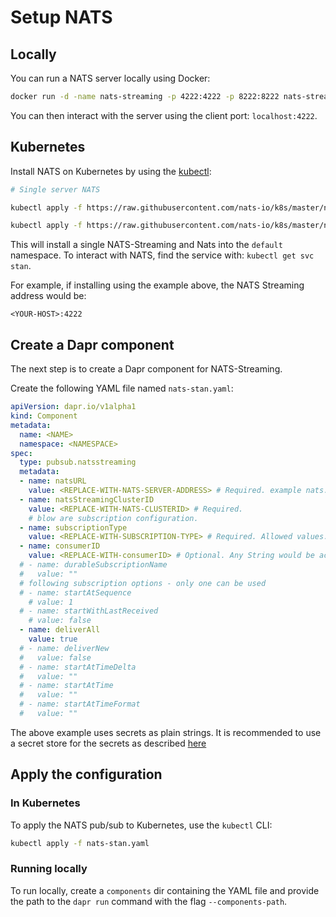 # Setup NATS

## Locally

You can run a NATS server locally using Docker:

```bash
docker run -d -name nats-streaming -p 4222:4222 -p 8222:8222 nats-streaming
```

You can then interact with the server using the client port: `localhost:4222`.

## Kubernetes

Install NATS on Kubernetes by using the [kubectl](https://docs.nats.io/nats-on-kubernetes/minimal-setup):

```bash
# Single server NATS

kubectl apply -f https://raw.githubusercontent.com/nats-io/k8s/master/nats-server/single-server-nats.yml

kubectl apply -f https://raw.githubusercontent.com/nats-io/k8s/master/nats-streaming-server/single-server-stan.yml
```

This will install a single NATS-Streaming and Nats into the `default` namespace.
To interact with NATS, find the service with: `kubectl get svc stan`.

For example, if installing using the example above, the NATS Streaming address would be:

`<YOUR-HOST>:4222`

## Create a Dapr component

The next step is to create a Dapr component for NATS-Streaming.

Create the following YAML file named `nats-stan.yaml`:

```yaml
apiVersion: dapr.io/v1alpha1
kind: Component
metadata:
  name: <NAME>
  namespace: <NAMESPACE>
spec:
  type: pubsub.natsstreaming
  metadata:
  - name: natsURL
    value: <REPLACE-WITH-NATS-SERVER-ADDRESS> # Required. example nats://localhost:4222
  - name: natsStreamingClusterID
    value: <REPLACE-WITH-NATS-CLUSTERID> # Required.
    # blow are subscription configuration.
  - name: subscriptionType
    value: <REPLACE-WITH-SUBSCRIPTION-TYPE> # Required. Allowed values: topic, queue.
  - name: consumerID
    value: <REPLACE-WITH-consumerID> # Optional. Any String would be accept.
  # - name: durableSubscriptionName
  #   value: ""
  # following subscription options - only one can be used
  # - name: startAtSequence
    # value: 1
  # - name: startWithLastReceived
    # value: false
  - name: deliverAll
    value: true
  # - name: deliverNew
  #   value: false
  # - name: startAtTimeDelta
  #   value: ""
  # - name: startAtTime
  #   value: ""
  # - name: startAtTimeFormat
  #   value: ""
```


The above example uses secrets as plain strings. It is recommended to use a secret store for the secrets as described [here](../../concepts/secrets/README.md)

## Apply the configuration

### In Kubernetes

To apply the NATS pub/sub to Kubernetes, use the `kubectl` CLI:

```bash
kubectl apply -f nats-stan.yaml
```

### Running locally

To run locally, create a `components` dir containing the YAML file and provide the path to the `dapr run` command with the flag `--components-path`.
